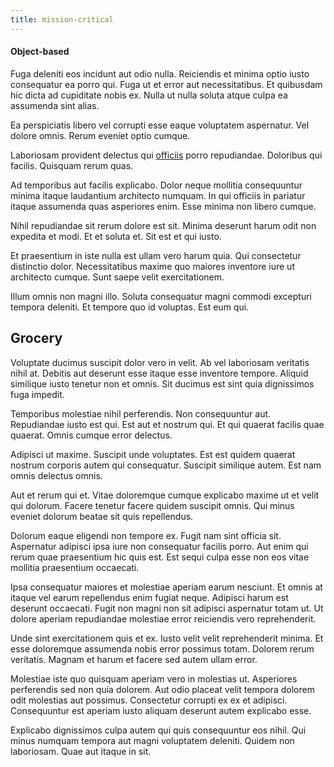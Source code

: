 ```yaml
---
title: mission-critical
---
```


#### Object-based

Fuga deleniti eos incidunt aut odio nulla. Reiciendis et minima optio iusto consequatur ea porro qui. Fuga ut et error aut necessitatibus. Et quibusdam hic dicta ad cupiditate nobis ex. Nulla ut nulla soluta atque culpa ea assumenda sint alias.

Ea perspiciatis libero vel corrupti esse eaque voluptatem aspernatur. Vel dolore omnis. Rerum eveniet optio cumque.

Laboriosam provident delectus qui [officiis](/consequatur/architecto/ergonomic_assimilated_avon.md) porro repudiandae. Doloribus qui facilis. Quisquam rerum quas.

Ad temporibus aut facilis explicabo. Dolor neque mollitia consequuntur minima itaque laudantium architecto numquam. In qui officiis in pariatur itaque assumenda quas asperiores enim. Esse minima non libero cumque.

Nihil repudiandae sit rerum dolore est sit. Minima deserunt harum odit non expedita et modi. Et et soluta et. Sit est et qui iusto.

Et praesentium in iste nulla est ullam vero harum quia. Qui consectetur distinctio dolor. Necessitatibus maxime quo maiores inventore iure ut architecto cumque. Sunt saepe velit exercitationem.

Illum omnis non magni illo. Soluta consequatur magni commodi excepturi tempora deleniti. Et tempore quo id voluptas. Est eum qui.

## Grocery

Voluptate ducimus suscipit dolor vero in velit. Ab vel laboriosam veritatis nihil at. Debitis aut deserunt esse itaque esse inventore tempore. Aliquid similique iusto tenetur non et omnis. Sit ducimus est sint quia dignissimos fuga impedit.

Temporibus molestiae nihil perferendis. Non consequuntur aut. Repudiandae iusto est qui. Est aut et nostrum qui. Et qui quaerat facilis quae quaerat. Omnis cumque error delectus.

Adipisci ut maxime. Suscipit unde voluptates. Est est quidem quaerat nostrum corporis autem qui consequatur. Suscipit similique autem. Est nam omnis delectus omnis.

Aut et rerum qui et. Vitae doloremque cumque explicabo maxime ut et velit qui dolorum. Facere tenetur facere quidem suscipit omnis. Qui minus eveniet dolorum beatae sit quis repellendus.

Dolorum eaque eligendi non tempore ex. Fugit nam sint officia sit. Aspernatur adipisci ipsa iure non consequatur facilis porro. Aut enim qui rerum quae praesentium hic quis est. Est sequi culpa esse non eos vitae mollitia praesentium occaecati.

Ipsa consequatur maiores et molestiae aperiam earum nesciunt. Et omnis at itaque vel earum repellendus enim fugiat neque. Adipisci harum est deserunt occaecati. Fugit non magni non sit adipisci aspernatur totam ut. Ut dolore aperiam repudiandae molestiae error reiciendis vero reprehenderit.

Unde sint exercitationem quis et ex. Iusto velit velit reprehenderit minima. Et esse doloremque assumenda nobis error possimus totam. Dolorem rerum veritatis. Magnam et harum et facere sed autem ullam error.

Molestiae iste quo quisquam aperiam vero in molestias ut. Asperiores perferendis sed non quia dolorem. Aut odio placeat velit tempora dolorem odit molestias aut possimus. Consectetur corrupti ex ex et adipisci. Consequuntur est aperiam iusto aliquam deserunt autem explicabo esse.

Explicabo dignissimos culpa autem qui quis consequuntur eos nihil. Qui minus numquam tempora aut magni voluptatem deleniti. Quidem non laboriosam. Quae aut itaque in sit.
